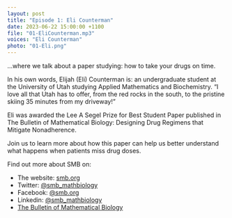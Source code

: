 ```yaml
---
layout: post
title: "Episode 1: Eli Counterman"
date: 2023-06-22 15:00:00 +1100
file: "01-EliCounterman.mp3"
voices: "Eli Counterman"
photo: "01-Eli.png"
---
```


…where we talk about a paper studying: how to take your drugs on time.

In his own words, Elijah (Eli) Counterman is:
an undergraduate student at the University of Utah studying Applied Mathematics and Biochemistry. 
“I love all that Utah has to offer, from the red rocks in the south, to the pristine skiing 35 minutes from my driveway!”

Eli was awarded the Lee A Segel Prize for Best Student Paper published in The Bulletin of Mathematical Biology: 
Designing Drug Regimens that Mitigate Nonadherence.

Join us to learn more about how this paper can help us better understand what happens when patients miss drug doses.

Find out more about SMB on:
- The website: [smb.org](https://www.smb.org/)
- Twitter: [@smb_mathbiology](https://twitter.com/smb_mathbiology)
- Facebook: [@smb.org](https://www.facebook.com/smb.org/)
- Linkedin: [@smb_mathbiology](http://www.linkedin.com/company/smb-mathbiology/)
- [The Bulletin of Mathematical Biology](https://www.springer.com/journal/11538)
